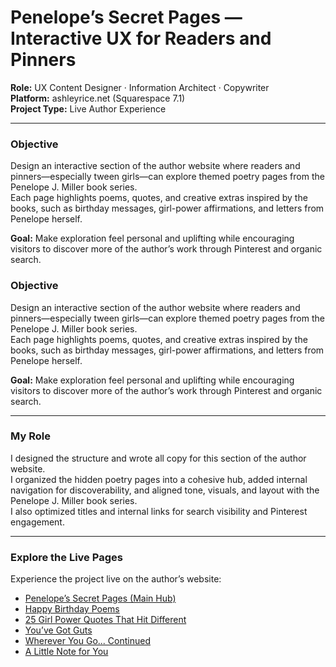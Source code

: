 # Penelope’s Secret Pages — Interactive UX for Readers and Pinners

**Role:** UX Content Designer · Information Architect · Copywriter  
**Platform:** ashleyrice.net (Squarespace 7.1)  
**Project Type:** Live Author Experience  

---

### Objective
Design an interactive section of the author website where readers and pinners—especially tween girls—can explore themed poetry pages from the Penelope J. Miller book series.  
Each page highlights poems, quotes, and creative extras inspired by the books, such as birthday messages, girl-power affirmations, and letters from Penelope herself.  

**Goal:** Make exploration feel personal and uplifting while encouraging visitors to discover more of the author’s work through Pinterest and organic search.

### Objective
Design an interactive section of the author website where readers and pinners—especially tween girls—can explore themed poetry pages from the Penelope J. Miller book series.  
Each page highlights poems, quotes, and creative extras inspired by the books, such as birthday messages, girl-power affirmations, and letters from Penelope herself.  

**Goal:** Make exploration feel personal and uplifting while encouraging visitors to discover more of the author’s work through Pinterest and organic search.

---

### My Role
I designed the structure and wrote all copy for this section of the author website.  
I organized the hidden poetry pages into a cohesive hub, added internal navigation for discoverability, and aligned tone, visuals, and layout with the Penelope J. Miller book series.  
I also optimized titles and internal links for search visibility and Pinterest engagement.

---

### Explore the Live Pages
Experience the project live on the author’s website:

- [Penelope’s Secret Pages (Main Hub)](https://ashleyrice.net/penelopes-secret-pages)
- [Happy Birthday Poems](https://ashleyrice.net/happy-birthday)
- [25 Girl Power Quotes That Hit Different](https://ashleyrice.net/different-quotes)
- [You’ve Got Guts](https://ashleyrice.net/it-takes-guts)
- [Wherever You Go... Continued](https://ashleyrice.net/where-you-go-version-2)
- [A Little Note for You](https://ashleyrice.net/a-little-note-for-you)


